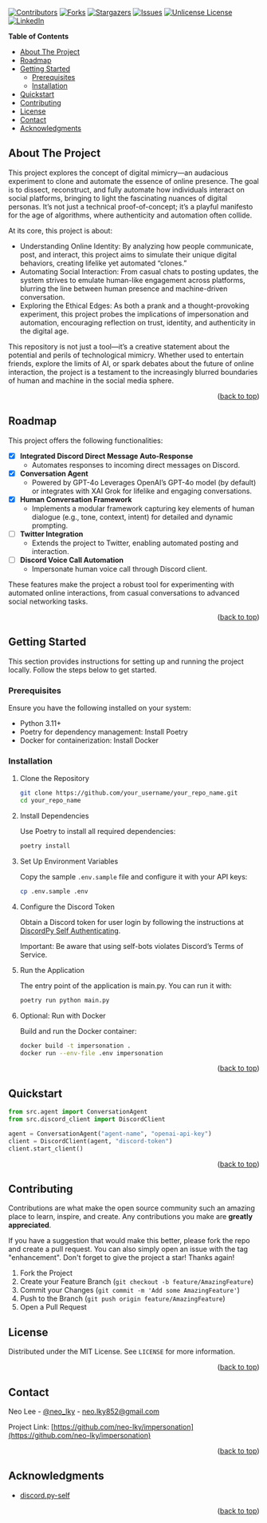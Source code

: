 <!-- Improved compatibility of back to top link: See: https://github.com/othneildrew/Best-README-Template/pull/73 -->

<a id="readme-top"></a>

<!--
*** Thanks for checking out the Best-README-Template. If you have a suggestion
*** that would make this better, please fork the repo and create a pull request
*** or simply open an issue with the tag "enhancement".
*** Don't forget to give the project a star!
*** Thanks again! Now go create something AMAZING! :D
-->

<!-- PROJECT SHIELDS -->
<!--
*** I'm using markdown "reference style" links for readability.
*** Reference links are enclosed in brackets [ ] instead of parentheses ( ).
*** See the bottom of this document for the declaration of the reference variables
*** for contributors-url, forks-url, etc. This is an optional, concise syntax you may use.
*** https://www.markdownguide.org/basic-syntax/#reference-style-links
-->

[![Contributors][contributors-shield]][contributors-url] [![Forks][forks-shield]][forks-url] [![Stargazers][stars-shield]][stars-url] [![Issues][issues-shield]][issues-url] [![Unlicense License][license-shield]][license-url] [![LinkedIn][linkedin-shield]][linkedin-url]

<!-- PROJECT LOGO -->
<!-- <br />
<div align="center">
  <a href="https://github.com/othneildrew/Best-README-Template">
    <img src="images/logo.png" alt="Logo" width="80" height="80">
  </a>

  <h3 align="center">Best-README-Template</h3>

  <p align="center">
    An awesome README template to jumpstart your projects!
    <br />
    <a href="https://github.com/othneildrew/Best-README-Template"><strong>Explore the docs »</strong></a>
    <br />
    <br />
    <a href="https://github.com/othneildrew/Best-README-Template">View Demo</a>
    &middot;
    <a href="https://github.com/othneildrew/Best-README-Template/issues/new?labels=bug&template=bug-report---.md">Report Bug</a>
    &middot;
    <a href="https://github.com/othneildrew/Best-README-Template/issues/new?labels=enhancement&template=feature-request---.md">Request Feature</a>
  </p>
</div> -->

<!-- START doctoc generated TOC please keep comment here to allow auto update -->
<!-- DON'T EDIT THIS SECTION, INSTEAD RE-RUN doctoc TO UPDATE -->

**Table of Contents**

- [About The Project](#about-the-project)
- [Roadmap](#roadmap)
- [Getting Started](#getting-started)
  - [Prerequisites](#prerequisites)
  - [Installation](#installation)
- [Quickstart](#quickstart)
- [Contributing](#contributing)
- [License](#license)
- [Contact](#contact)
- [Acknowledgments](#acknowledgments)

<!-- END doctoc generated TOC please keep comment here to allow auto update -->

<!-- ABOUT THE PROJECT -->

## About The Project

<!-- [![Product Name Screen Shot][product-screenshot]](https://example.com) -->

This project explores the concept of digital mimicry—an audacious experiment to clone and automate the essence of online presence. The goal is to dissect, reconstruct, and fully automate how individuals interact on social platforms, bringing to light the fascinating nuances of digital personas. It’s not just a technical proof-of-concept; it’s a playful manifesto for the age of algorithms, where authenticity and automation often collide.

At its core, this project is about:

- Understanding Online Identity: By analyzing how people communicate, post, and interact, this project aims to simulate their unique digital behaviors, creating lifelike yet automated “clones.”
- Automating Social Interaction: From casual chats to posting updates, the system strives to emulate human-like engagement across platforms, blurring the line between human presence and machine-driven conversation.
- Exploring the Ethical Edges: As both a prank and a thought-provoking experiment, this project probes the implications of impersonation and automation, encouraging reflection on trust, identity, and authenticity in the digital age.

This repository is not just a tool—it’s a creative statement about the potential and perils of technological mimicry. Whether used to entertain friends, explore the limits of AI, or spark debates about the future of online interaction, the project is a testament to the increasingly blurred boundaries of human and machine in the social media sphere.

<p align="right">(<a href="#readme-top">back to top</a>)</p>

<!-- ### Built With

This section should list any major frameworks/libraries used to bootstrap your project. Leave any add-ons/plugins for the acknowledgements section. Here are a few examples.

* [![Next][Next.js]][Next-url]
* [![React][React.js]][React-url]
* [![Vue][Vue.js]][Vue-url]
* [![Angular][Angular.io]][Angular-url]
* [![Svelte][Svelte.dev]][Svelte-url]
* [![Laravel][Laravel.com]][Laravel-url]
* [![Bootstrap][Bootstrap.com]][Bootstrap-url]
* [![JQuery][JQuery.com]][JQuery-url]

<p align="right">(<a href="#readme-top">back to top</a>)</p> -->

## Roadmap

This project offers the following functionalities:

- [x] **Integrated Discord Direct Message Auto-Response**
  - Automates responses to incoming direct messages on Discord.
- [x] **Conversation Agent**
  - Powered by GPT-4o Leverages OpenAI’s GPT-4o model (by default) or integrates with XAI Grok for lifelike and engaging conversations.
- [x] **Human Conversation Framework**
  - Implements a modular framework capturing key elements of human dialogue (e.g., tone, context, intent) for detailed and dynamic prompting.
- [ ] **Twitter Integration**
  - Extends the project to Twitter, enabling automated posting and interaction.
- [ ] **Discord Voice Call Automation**
  - Impersonate human voice call through Discord client.

These features make the project a robust tool for experimenting with automated online interactions, from casual conversations to advanced social networking tasks.

<p align="right">(<a href="#readme-top">back to top</a>)</p>

<!-- GETTING STARTED -->

## Getting Started

This section provides instructions for setting up and running the project locally. Follow the steps below to get started.

### Prerequisites

Ensure you have the following installed on your system:

- Python 3.11+
- Poetry for dependency management: Install Poetry
- Docker for containerization: Install Docker

### Installation

1. Clone the Repository

   ```sh
   git clone https://github.com/your_username/your_repo_name.git
   cd your_repo_name
   ```

2. Install Dependencies

   Use Poetry to install all required dependencies:

   ```sh
   poetry install
   ```

3. Set Up Environment Variables

   Copy the sample `.env.sample` file and configure it with your API keys:

   ```sh
   cp .env.sample .env
   ```

4. Configure the Discord Token

   Obtain a Discord token for user login by following the instructions at [DiscordPy Self Authenticating][discord.py-self-authenticatin-url].

   Important: Be aware that using self-bots violates Discord’s Terms of Service.

5. Run the Application

   The entry point of the application is main.py. You can run it with:

   ```sh
   poetry run python main.py
   ```

6. Optional: Run with Docker

   Build and run the Docker container:

   ```sh
   docker build -t impersonation .
   docker run --env-file .env impersonation
   ```

<p align="right">(<a href="#readme-top">back to top</a>)</p>

<!-- USAGE EXAMPLES -->

## Quickstart

```py
from src.agent import ConversationAgent
from src.discord_client import DiscordClient

agent = ConversationAgent("agent-name", "openai-api-key")
client = DiscordClient(agent, "discord-token")
client.start_client()
```

<p align="right">(<a href="#readme-top">back to top</a>)</p>

<!-- CONTRIBUTING -->

## Contributing

Contributions are what make the open source community such an amazing place to learn, inspire, and create. Any contributions you make are **greatly appreciated**.

If you have a suggestion that would make this better, please fork the repo and create a pull request. You can also simply open an issue with the tag "enhancement". Don't forget to give the project a star! Thanks again!

1. Fork the Project
2. Create your Feature Branch (`git checkout -b feature/AmazingFeature`)
3. Commit your Changes (`git commit -m 'Add some AmazingFeature'`)
4. Push to the Branch (`git push origin feature/AmazingFeature`)
5. Open a Pull Request

<!-- ### Top contributors:

<a href="https://github.com/othneildrew/Best-README-Template/graphs/contributors">
  <img src="https://contrib.rocks/image?repo=othneildrew/Best-README-Template" alt="contrib.rocks image" />
</a>

<p align="right">(<a href="#readme-top">back to top</a>)</p> -->

<!-- LICENSE -->

## License

Distributed under the MIT License. See `LICENSE` for more information.

<p align="right">(<a href="#readme-top">back to top</a>)</p>

<!-- CONTACT -->

## Contact

Neo Lee - [@neo_lky](https://twitter.com/neo_lky) - neo.lky852@gmail.com

Project Link: [https://github.com/neo-lky/impersonation](https://github.com/neo-lky/impersonation)

<p align="right">(<a href="#readme-top">back to top</a>)</p>

<!-- ACKNOWLEDGMENTS -->

## Acknowledgments

- [discord.py-self](https://github.com/dolfies/discord.py-self)

<p align="right">(<a href="#readme-top">back to top</a>)</p>

<!-- MARKDOWN LINKS & IMAGES -->
<!-- https://www.markdownguide.org/basic-syntax/#reference-style-links -->

[contributors-shield]: https://img.shields.io/github/contributors/othneildrew/Best-README-Template.svg?style=for-the-badge
[contributors-url]: https://github.com/othneildrew/Best-README-Template/graphs/contributors
[forks-shield]: https://img.shields.io/github/forks/othneildrew/Best-README-Template.svg?style=for-the-badge
[forks-url]: https://github.com/othneildrew/Best-README-Template/network/members
[stars-shield]: https://img.shields.io/github/stars/othneildrew/Best-README-Template.svg?style=for-the-badge
[stars-url]: https://github.com/neo-lky/impersonation/stargazers
[issues-shield]: https://img.shields.io/github/issues/othneildrew/Best-README-Template.svg?style=for-the-badge
[issues-url]: https://github.com/neo-lky/impersonation/issues
[license-shield]: https://img.shields.io/github/license/othneildrew/Best-README-Template.svg?style=for-the-badge
[license-url]: https://github.com/othneildrew/Best-README-Template/blob/master/LICENSE.txt
[linkedin-shield]: https://img.shields.io/badge/-LinkedIn-black.svg?style=for-the-badge&logo=linkedin&colorB=555
[linkedin-url]: https://www.linkedin.com/in/neo-lee-71b4a1222/
[product-screenshot]: images/screenshot.png
[Next.js]: https://img.shields.io/badge/next.js-000000?style=for-the-badge&logo=nextdotjs&logoColor=white
[Next-url]: https://nextjs.org/
[React.js]: https://img.shields.io/badge/React-20232A?style=for-the-badge&logo=react&logoColor=61DAFB
[React-url]: https://reactjs.org/
[Vue.js]: https://img.shields.io/badge/Vue.js-35495E?style=for-the-badge&logo=vuedotjs&logoColor=4FC08D
[Vue-url]: https://vuejs.org/
[Angular.io]: https://img.shields.io/badge/Angular-DD0031?style=for-the-badge&logo=angular&logoColor=white
[Angular-url]: https://angular.io/
[Svelte.dev]: https://img.shields.io/badge/Svelte-4A4A55?style=for-the-badge&logo=svelte&logoColor=FF3E00
[Svelte-url]: https://svelte.dev/
[Laravel.com]: https://img.shields.io/badge/Laravel-FF2D20?style=for-the-badge&logo=laravel&logoColor=white
[Laravel-url]: https://laravel.com
[Bootstrap.com]: https://img.shields.io/badge/Bootstrap-563D7C?style=for-the-badge&logo=bootstrap&logoColor=white
[Bootstrap-url]: https://getbootstrap.com
[JQuery.com]: https://img.shields.io/badge/jQuery-0769AD?style=for-the-badge&logo=jquery&logoColor=white
[JQuery-url]: https://jquery.com
[discord.py-self-authenticatin-url]: https://discordpy-self.readthedocs.io/en/latest/authenticating.html
